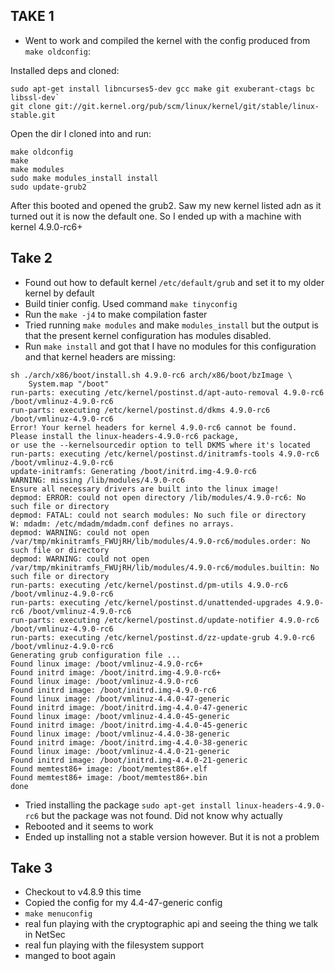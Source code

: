 TAKE 1
-----

* Went to work and compiled the kernel with the config produced from `make oldconfig`:

Installed deps and cloned:
```
sudo apt-get install libncurses5-dev gcc make git exuberant-ctags bc libssl-dev`
git clone git://git.kernel.org/pub/scm/linux/kernel/git/stable/linux-stable.git
```

Open the dir I cloned into and run:
```
make oldconfig
make
make modules
sudo make modules_install install
sudo update-grub2
```

After this booted and opened the grub2. Saw my new kernel listed adn as it turned out it is now the
default one. So I ended up with a machine with kernel 4.9.0-rc6+


Take 2
------

* Found out how to default kernel `/etc/default/grub` and set it to my older kernel by default
* Build tinier config. Used command `make tinyconfig`
* Run the `make -j4` to make compilation faster
* Tried running `make modules` and make `modules_install` but the output is that the present kernel
  configuration has modules disabled.
* Run `make install` and got that I have no modules for this configuration and that kernel headers
  are missing:

```
sh ./arch/x86/boot/install.sh 4.9.0-rc6 arch/x86/boot/bzImage \
    System.map "/boot"
run-parts: executing /etc/kernel/postinst.d/apt-auto-removal 4.9.0-rc6 /boot/vmlinuz-4.9.0-rc6
run-parts: executing /etc/kernel/postinst.d/dkms 4.9.0-rc6 /boot/vmlinuz-4.9.0-rc6
Error! Your kernel headers for kernel 4.9.0-rc6 cannot be found.
Please install the linux-headers-4.9.0-rc6 package,
or use the --kernelsourcedir option to tell DKMS where it's located
run-parts: executing /etc/kernel/postinst.d/initramfs-tools 4.9.0-rc6 /boot/vmlinuz-4.9.0-rc6
update-initramfs: Generating /boot/initrd.img-4.9.0-rc6
WARNING: missing /lib/modules/4.9.0-rc6
Ensure all necessary drivers are built into the linux image!
depmod: ERROR: could not open directory /lib/modules/4.9.0-rc6: No such file or directory
depmod: FATAL: could not search modules: No such file or directory
W: mdadm: /etc/mdadm/mdadm.conf defines no arrays.
depmod: WARNING: could not open /var/tmp/mkinitramfs_FWUjRH/lib/modules/4.9.0-rc6/modules.order: No such file or directory
depmod: WARNING: could not open /var/tmp/mkinitramfs_FWUjRH/lib/modules/4.9.0-rc6/modules.builtin: No such file or directory
run-parts: executing /etc/kernel/postinst.d/pm-utils 4.9.0-rc6 /boot/vmlinuz-4.9.0-rc6
run-parts: executing /etc/kernel/postinst.d/unattended-upgrades 4.9.0-rc6 /boot/vmlinuz-4.9.0-rc6
run-parts: executing /etc/kernel/postinst.d/update-notifier 4.9.0-rc6 /boot/vmlinuz-4.9.0-rc6
run-parts: executing /etc/kernel/postinst.d/zz-update-grub 4.9.0-rc6 /boot/vmlinuz-4.9.0-rc6
Generating grub configuration file ...
Found linux image: /boot/vmlinuz-4.9.0-rc6+
Found initrd image: /boot/initrd.img-4.9.0-rc6+
Found linux image: /boot/vmlinuz-4.9.0-rc6
Found initrd image: /boot/initrd.img-4.9.0-rc6
Found linux image: /boot/vmlinuz-4.4.0-47-generic
Found initrd image: /boot/initrd.img-4.4.0-47-generic
Found linux image: /boot/vmlinuz-4.4.0-45-generic
Found initrd image: /boot/initrd.img-4.4.0-45-generic
Found linux image: /boot/vmlinuz-4.4.0-38-generic
Found initrd image: /boot/initrd.img-4.4.0-38-generic
Found linux image: /boot/vmlinuz-4.4.0-21-generic
Found initrd image: /boot/initrd.img-4.4.0-21-generic
Found memtest86+ image: /boot/memtest86+.elf
Found memtest86+ image: /boot/memtest86+.bin
done
```
* Tried installing the package `sudo apt-get install linux-headers-4.9.0-rc6` but the package was
  not found. Did not know why actually
* Rebooted and it seems to work
* Ended up installing not a stable version however. But it is not a problem


Take 3
---
* Checkout to v4.8.9 this time
* Copied the config for my 4.4-47-generic config
* `make menuconfig`
* real fun playing with the cryptographic api and seeing the thing we talk in NetSec 
* real fun playing with the filesystem support
* manged to boot again